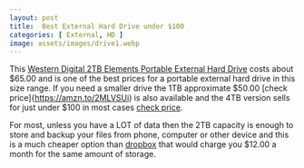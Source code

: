 ```yaml
---
layout: post
title:  Best External Hard Drive under $100
categories: [ External, HD ]
image: assets/images/drive1.webp
---
```


This [Western Digital 2TB Elements Portable External Hard Drive](https://amzn.to/2MLVSUi) costs about $65.00 and is one of the best prices for a portable external hard drive in this size range. If you need a smaller drive the 1TB approximate $50.00 [check price]{https://amzn.to/2MLVSUi) is also available and the 4TB version sells for just under $100 in most cases [check price](https://amzn.to/2MLVSUi).

For most, unless you have a LOT of data then the 2TB capacity is enough to store and backup your files from phone, computer or other device and this is a much cheaper option than [dropbox](http://www.dropbox.com) that would charge you $12.00 a month for the same amount of storage.

